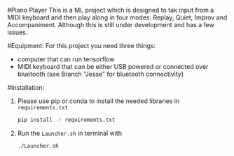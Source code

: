 #Piano Player
This is a ML project which is designed to tak input from a MIDI keyboard and then play along in four modes: Replay, Quiet, Improv and Accompaniment. Although this is still under development and has a few issues.

#Equipment:
For this project you need three things:
* computer that can run tensorflow
* MIDI keyboard that can be either USB powered or connected over bluetooth (see Branch "Jesse" for bluetooth connectivity)

#Installation:
1. Please use pip or conda to install the needed libraries in `requirements.txt`
   ```bash
   pip install -r requirements.txt
   ```
2. Run the `Launcher.sh` in terminal with
    ```bash
    ./Launcher.sh 
    ```
